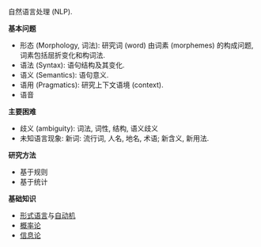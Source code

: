 自然语言处理 (NLP).

**基本问题**
- 形态 (Morphology, 词法): 研究词 (word) 由词素 (morphemes) 的构成问题, 词素包括屈折变化和构词法.
- 语法 (Syntax): 语句结构及其变化.
- 语义 (Semantics): 语句意义.
- 语用 (Pragmatics): 研究上下文语境 (context).
- 语音

**主要困难**
- 歧义 (ambiguity): 词法, 词性, 结构, 语义歧义
- 未知语言现象: 新词: 流行词, 人名, 地名, 术语; 新含义, 新用法.

**研究方法**
- 基于规则
- 基于统计


**基础知识**
- [形式语言](obsidian://open?vault=Math&file=%E7%A6%BB%E6%95%A3%E6%95%B0%E5%AD%A6%2F%E8%AE%A1%E7%AE%97%E7%90%86%E8%AE%BA%2F%E5%BD%A2%E5%BC%8F%E8%AF%AD%E8%A8%80)与[自动机](obsidian://open?vault=Math&file=%E7%A6%BB%E6%95%A3%E6%95%B0%E5%AD%A6%2F%E8%AE%A1%E7%AE%97%E7%90%86%E8%AE%BA%2F%E8%87%AA%E5%8A%A8%E6%9C%BA)
- [概率论](obsidian://open?vault=Math&file=%E5%88%86%E6%9E%90%2F%E6%A6%82%E7%8E%87%E4%B8%8E%E7%BB%9F%E8%AE%A1%2F%E8%B4%9D%E5%8F%B6%E6%96%AF%E5%85%AC%E5%BC%8F)
- [信息论](obsidian://open?vault=Math&file=%E7%A6%BB%E6%95%A3%E6%95%B0%E5%AD%A6%2F%E4%BF%A1%E6%81%AF%E8%AE%BA%2F%E4%BF%A1%E6%81%AF%E8%AE%BA)